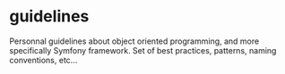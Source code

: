 # guidelines
Personnal guidelines about object oriented programming, and more specifically Symfony framework. Set of best practices, patterns, naming conventions, etc...
